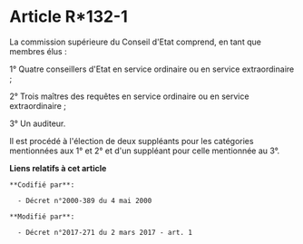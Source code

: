 # Article R*132-1

La commission supérieure du Conseil d'Etat comprend, en tant que membres élus : 

1° Quatre conseillers d'Etat en service ordinaire ou en service extraordinaire ; 

2° Trois maîtres des requêtes en service ordinaire ou en service extraordinaire ; 

3° Un auditeur. 

Il est procédé à l'élection de deux suppléants pour les catégories mentionnées aux 1° et 2° et d'un suppléant pour celle
mentionnée au 3°.

**Liens relatifs à cet article**

	**Codifié par**:

	  - Décret n°2000-389 du 4 mai 2000

	**Modifié par**:

	  - Décret n°2017-271 du 2 mars 2017 - art. 1
